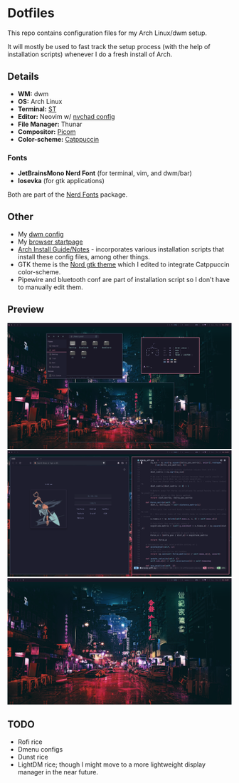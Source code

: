 # Dotfiles

This repo contains configuration files for my Arch Linux/dwm setup.

It will mostly be used to fast track the setup process (with the help of installation scripts) whenever I do a fresh install of Arch.

## Details
- **WM:** dwm
- **OS:** Arch Linux
- **Terminal:** [ST](https://st.suckless.org/)
- **Editor:** Neovim w/ [nvchad config](https://nvchad.github.io/)
- **File Manager:** Thunar
- **Compositor:** [Picom](https://github.com/jonaburg/picom)
- **Color-scheme:** [Catppuccin](https://github.com/catppuccin/catppuccin)

### Fonts
- **JetBrainsMono Nerd Font** (for terminal, vim, and dwm/bar)
- **Iosevka** (for gtk applications)

Both are part of the [Nerd Fonts](https://www.nerdfonts.com/) package.

## Other
- My [dwm config](https://github.com/yuuushio/dwm)
- My [browser startpage](https://github.com/yuuushio/startpage.github.io)
- [Arch Install Guide/Notes]() - incorporates various installation scripts that install these config files, among other things.
- GTK theme is the [Nord gtk theme](https://github.com/EliverLara/Nordic) which I edited to integrate Catppuccin color-scheme.
- Pipewire and bluetooth conf are part of installation script so I don't have to manually edit them.

## Preview
<img src="assets/a.png" width="700" />

<img src="assets/b.png" width="700" />

<img src="assets/c.png" width="700" />

## TODO
- Rofi rice
- Dmenu configs
- Dunst rice
- LightDM rice; though I might move to a more lightweight display manager in the near future.
